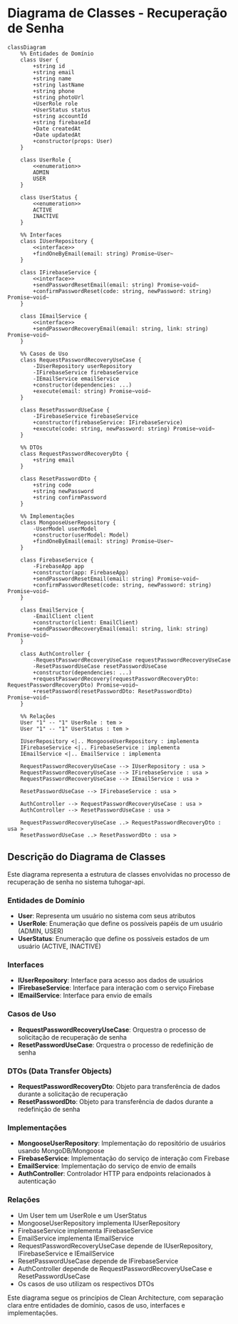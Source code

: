 # Diagrama de Classes - Recuperação de Senha

```mermaid
classDiagram
    %% Entidades de Domínio
    class User {
        +string id
        +string email
        +string name
        +string lastName
        +string phone
        +string photoUrl
        +UserRole role
        +UserStatus status
        +string accountId
        +string firebaseId
        +Date createdAt
        +Date updatedAt
        +constructor(props: User)
    }
    
    class UserRole {
        <<enumeration>>
        ADMIN
        USER
    }
    
    class UserStatus {
        <<enumeration>>
        ACTIVE
        INACTIVE
    }
    
    %% Interfaces
    class IUserRepository {
        <<interface>>
        +findOneByEmail(email: string) Promise~User~
    }
    
    class IFirebaseService {
        <<interface>>
        +sendPasswordResetEmail(email: string) Promise~void~
        +confirmPasswordReset(code: string, newPassword: string) Promise~void~
    }
    
    class IEmailService {
        <<interface>>
        +sendPasswordRecoveryEmail(email: string, link: string) Promise~void~
    }
    
    %% Casos de Uso
    class RequestPasswordRecoveryUseCase {
        -IUserRepository userRepository
        -IFirebaseService firebaseService
        -IEmailService emailService
        +constructor(dependencies: ...)
        +execute(email: string) Promise~void~
    }
    
    class ResetPasswordUseCase {
        -IFirebaseService firebaseService
        +constructor(firebaseService: IFirebaseService)
        +execute(code: string, newPassword: string) Promise~void~
    }
    
    %% DTOs
    class RequestPasswordRecoveryDto {
        +string email
    }
    
    class ResetPasswordDto {
        +string code
        +string newPassword
        +string confirmPassword
    }
    
    %% Implementações
    class MongooseUserRepository {
        -UserModel userModel
        +constructor(userModel: Model)
        +findOneByEmail(email: string) Promise~User~
    }
    
    class FirebaseService {
        -FirebaseApp app
        +constructor(app: FirebaseApp)
        +sendPasswordResetEmail(email: string) Promise~void~
        +confirmPasswordReset(code: string, newPassword: string) Promise~void~
    }
    
    class EmailService {
        -EmailClient client
        +constructor(client: EmailClient)
        +sendPasswordRecoveryEmail(email: string, link: string) Promise~void~
    }
    
    class AuthController {
        -RequestPasswordRecoveryUseCase requestPasswordRecoveryUseCase
        -ResetPasswordUseCase resetPasswordUseCase
        +constructor(dependencies: ...)
        +requestPasswordRecovery(requestPasswordRecoveryDto: RequestPasswordRecoveryDto) Promise~void~
        +resetPassword(resetPasswordDto: ResetPasswordDto) Promise~void~
    }
    
    %% Relações
    User "1" -- "1" UserRole : tem >
    User "1" -- "1" UserStatus : tem >
    
    IUserRepository <|.. MongooseUserRepository : implementa
    IFirebaseService <|.. FirebaseService : implementa
    IEmailService <|.. EmailService : implementa
    
    RequestPasswordRecoveryUseCase --> IUserRepository : usa >
    RequestPasswordRecoveryUseCase --> IFirebaseService : usa >
    RequestPasswordRecoveryUseCase --> IEmailService : usa >
    
    ResetPasswordUseCase --> IFirebaseService : usa >
    
    AuthController --> RequestPasswordRecoveryUseCase : usa >
    AuthController --> ResetPasswordUseCase : usa >
    
    RequestPasswordRecoveryUseCase ..> RequestPasswordRecoveryDto : usa >
    ResetPasswordUseCase ..> ResetPasswordDto : usa >
```

## Descrição do Diagrama de Classes

Este diagrama representa a estrutura de classes envolvidas no processo de recuperação de senha no sistema tuhogar-api.

### Entidades de Domínio
- **User**: Representa um usuário no sistema com seus atributos
- **UserRole**: Enumeração que define os possíveis papéis de um usuário (ADMIN, USER)
- **UserStatus**: Enumeração que define os possíveis estados de um usuário (ACTIVE, INACTIVE)

### Interfaces
- **IUserRepository**: Interface para acesso aos dados de usuários
- **IFirebaseService**: Interface para interação com o serviço Firebase
- **IEmailService**: Interface para envio de emails

### Casos de Uso
- **RequestPasswordRecoveryUseCase**: Orquestra o processo de solicitação de recuperação de senha
- **ResetPasswordUseCase**: Orquestra o processo de redefinição de senha

### DTOs (Data Transfer Objects)
- **RequestPasswordRecoveryDto**: Objeto para transferência de dados durante a solicitação de recuperação
- **ResetPasswordDto**: Objeto para transferência de dados durante a redefinição de senha

### Implementações
- **MongooseUserRepository**: Implementação do repositório de usuários usando MongoDB/Mongoose
- **FirebaseService**: Implementação do serviço de interação com Firebase
- **EmailService**: Implementação do serviço de envio de emails
- **AuthController**: Controlador HTTP para endpoints relacionados à autenticação

### Relações
- Um User tem um UserRole e um UserStatus
- MongooseUserRepository implementa IUserRepository
- FirebaseService implementa IFirebaseService
- EmailService implementa IEmailService
- RequestPasswordRecoveryUseCase depende de IUserRepository, IFirebaseService e IEmailService
- ResetPasswordUseCase depende de IFirebaseService
- AuthController depende de RequestPasswordRecoveryUseCase e ResetPasswordUseCase
- Os casos de uso utilizam os respectivos DTOs

Este diagrama segue os princípios de Clean Architecture, com separação clara entre entidades de domínio, casos de uso, interfaces e implementações.
